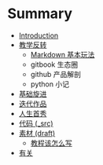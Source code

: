 # Summary

* [Introduction](README.md)
* [教学反转](0MOOC/README.md)
   * [Markdown 基本玩法](0MOOC/markdown_ji_ben_wan_fa.md)
   * gitbook 生态圈
   * github 产品解剖
   * python 小记
* [基础旋进](1sTry/README.md)
* [迭代作品](2nDev/README.md)
* [人生首秀](3rDemo/README.md)
* [代码 (_src)](_src/README.md)
* [素材 (draft)](draft/README.md)
   * [教程该怎么写](draft/how2tutorial.md)
* [有关](ABOUT.md)

